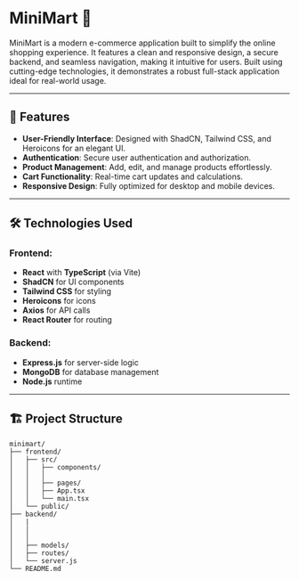 # MiniMart 🛒

MiniMart is a modern e-commerce application built to simplify the online shopping experience. It features a clean and responsive design, a secure backend, and seamless navigation, making it intuitive for users. Built using cutting-edge technologies, it demonstrates a robust full-stack application ideal for real-world usage.

---

## 🚀 Features
- **User-Friendly Interface**: Designed with ShadCN, Tailwind CSS, and Heroicons for an elegant UI.
- **Authentication**: Secure user authentication and authorization.
- **Product Management**: Add, edit, and manage products effortlessly.
- **Cart Functionality**: Real-time cart updates and calculations.
- **Responsive Design**: Fully optimized for desktop and mobile devices.

---

## 🛠️ Technologies Used

### Frontend:
- **React** with **TypeScript** (via Vite)
- **ShadCN** for UI components
- **Tailwind CSS** for styling
- **Heroicons** for icons
- **Axios** for API calls
- **React Router** for routing

### Backend:
- **Express.js** for server-side logic
- **MongoDB** for database management
- **Node.js** runtime

---

## 🏗️ Project Structure

```plaintext
minimart/
├── frontend/
│   ├── src/
│   │   ├── components/
│   │   │   
│   │   ├── pages/
│   │   ├── App.tsx
│   │   └── main.tsx
│   └── public/
├── backend/
│   |
│   │   
│   │   
│   ├── models/
│   ├── routes/
│   └── server.js
└── README.md

